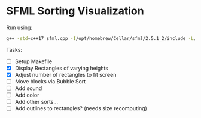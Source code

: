 # SFML Sorting Visualization
Run using:
```bash
g++ -std=c++17 sfml.cpp -I/opt/homebrew/Cellar/sfml/2.5.1_2/include -L/opt/homebrew/Cellar/sfml/2.5.1_2/lib -lsfml-graphics -lsfml-window -lsfml-system
```

Tasks:
- [ ] Setup Makefile
- [x] Display Rectangles of varying heights
- [x] Adjust number of rectangles to fit screen
- [ ] Move blocks via Bubble Sort
- [ ] Add sound 
- [ ] Add color
- [ ] Add other sorts...
- [ ] Add outlines to rectangles? (needs size recomputing)
